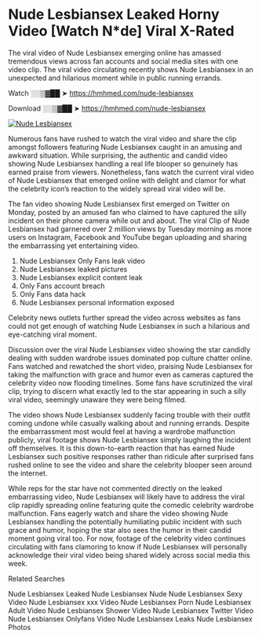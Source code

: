 ﻿# Nude Lesbiansex Leaked Horny Video [Watch N*de] Viral X-Rated

The viral video of ﻿Nude Lesbiansex emerging online has amassed tremendous views across fan accounts and social media sites with one video clip. The viral video circulating recently shows ﻿Nude Lesbiansex in an unexpected and hilarious moment while in public running errands. 

Watch ░░▒▓██ ➤ https://hmhmed.com/nude-lesbiansex

Download ░░▒▓██ ➤ https://hmhmed.com/nude-lesbiansex

[![Nude Lesbiansex](https://i.imgur.com/dJHk4Zq.gif)](https://hmhmed.com/nude-lesbiansex)

Numerous fans have rushed to watch the viral video and share the clip amongst followers featuring ﻿Nude Lesbiansex caught in an amusing and awkward situation. While surprising, the authentic and candid video showing ﻿Nude Lesbiansex handling a real life blooper so genuinely has earned praise from viewers. Nonetheless, fans watch the current viral video of ﻿Nude Lesbiansex that emerged online with delight and clamor for what the celebrity icon’s reaction to the widely spread viral video will be.

The fan video showing ﻿Nude Lesbiansex first emerged on Twitter on Monday, posted by an amused fan who claimed to have captured the silly incident on their phone camera while out and about. The viral Clip of ﻿Nude Lesbiansex had garnered over 2 million views by Tuesday morning as more users on Instagram, Facebook and YouTube began uploading and sharing the embarrassing yet entertaining video. 

1. ﻿Nude Lesbiansex Only Fans leak video
2. ﻿Nude Lesbiansex leaked pictures
3. ﻿Nude Lesbiansex explicit content leak
4. Only Fans account breach
5. Only Fans data hack
6. ﻿Nude Lesbiansex personal information exposed

Celebrity news outlets further spread the video across websites as fans could not get enough of watching ﻿Nude Lesbiansex in such a hilarious and eye-catching viral moment. 

Discussion over the viral ﻿Nude Lesbiansex video showing the star candidly dealing with sudden wardrobe issues dominated pop culture chatter online. Fans watched and rewatched the short video, praising ﻿Nude Lesbiansex for taking the malfunction with grace and humor even as cameras captured the celebrity video now flooding timelines. Some fans have scrutinized the viral clip, trying to discern what exactly led to the star appearing in such a silly viral video, seemingly unaware they were being filmed.

The video shows ﻿Nude Lesbiansex suddenly facing trouble with their outfit coming undone while casually walking about and running errands. Despite the embarrassment most would feel at having a wardrobe malfunction publicly, viral footage shows ﻿Nude Lesbiansex simply laughing the incident off themselves. It is this down-to-earth reaction that has earned ﻿Nude Lesbiansex such positive responses rather than ridicule after surprised fans rushed online to see the video and share the celebrity blooper seen around the internet.  

While reps for the star have not commented directly on the leaked embarrassing video, ﻿Nude Lesbiansex will likely have to address the viral clip rapidly spreading online featuring quite the comedic celebrity wardrobe malfunction. Fans eagerly watch and share the video showing ﻿Nude Lesbiansex handling the potentially humiliating public incident with such grace and humor, hoping the star also sees the humor in their candid moment going viral too. For now, footage of the celebrity video continues circulating with fans clamoring to know if ﻿Nude Lesbiansex will personally acknowledge their viral video being shared widely across social media this week.

Related Searches

﻿Nude Lesbiansex Leaked
﻿Nude Lesbiansex Nude
﻿Nude Lesbiansex Sexy Video
﻿Nude Lesbiansex xxx Video
﻿Nude Lesbiansex Porn
﻿Nude Lesbiansex Adult Video
﻿Nude Lesbiansex Shower Video
﻿Nude Lesbiansex Twitter Video
﻿Nude Lesbiansex Onlyfans Video
﻿Nude Lesbiansex Leaks
﻿Nude Lesbiansex Photos